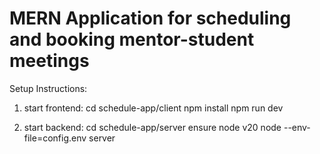 # MERN Application for scheduling and booking mentor-student meetings

Setup Instructions:
1. start frontend:
cd schedule-app/client
npm install
npm run dev

2. start backend:
cd schedule-app/server
ensure node v20
node --env-file=config.env server
